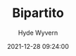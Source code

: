 ---
layout: work
title:  "Bipartito"
tags: abstract, glitchcore, photography
categories: work
date:   2021-12-28 09:24:00
author: Hyde Wyvern
image: 2021/hyde-wyvern-bipartito.jpg
--- 